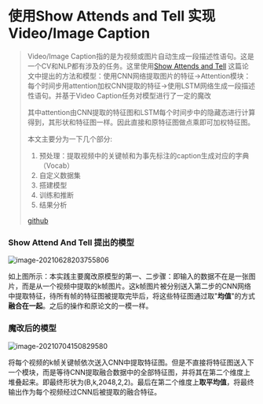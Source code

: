 # 使用Show Attends and Tell 实现 Video/Image Caption

>
>
>Video/Image Caption指的是为视频或图片自动生成一段描述性语句。这是一个CV和NLP都有涉及的任务。这里使用[Show Attends and Tell]() 这篇论文中提出的方法和模型：使用CNN网络提取图片的特征->Attention模块：每个时间步用attention加权CNN提取的特征->使用LSTM网络生成一段描述性语句。并基于Video Caption任务对模型进行了一定的魔改
>
>其中attention由CNN提取的特征图和LSTM每个时间步中的隐藏态进行计算得到，其形状和特征图一样。因此直接和原特征图做点乘即可加权特征图。
>
>本文主要分为一下几个部分:
>
>1. 预处理：提取视频中的关键帧和为事先标注的caption生成对应的字典（Vocab）
>2. 自定义数据集
>3. 搭建模型
>4. 训练和推断
>5. 结果分析
>
>[github](https://github.com/phww/Study-Model-Myself/tree/main/Show-Attend-And-Tell)

### Show Attend And Tell 提出的模型

![image-20210628203755806](https://pic-1305686174.cos.ap-nanjing.myqcloud.com/image-20210628203755806.png)

如上图所示：本实践主要魔改原模型的第一、二步骤：即输入的数据不在是一张图片，而是从一个视频中提取的k帧图片。这k帧图片被分别送入第二步的CNN网络中提取特征，待所有帧的特征图被提取完毕后，将这些特征图通过取"**均值**"的方式**融合在一起**。之后的操作和原论文的一模一样。

### **魔改后的模型**

![image-20210704150829580](https://pic-1305686174.cos.ap-nanjing.myqcloud.com/image-20210704150829580.png)

将每个视频的k帧关键帧依次送入CNN中提取特征图。但是不直接将特征图送入下一个模块，而是等待CNN提取融合数据中的全部特征图，并将其在第二个维度上堆叠起来。即最终形状为(B,k,2048,2,2)。最后在第二个维度上**取平均值**，将最终输出作为每个视频经过CNN后被提取的融合特征。

